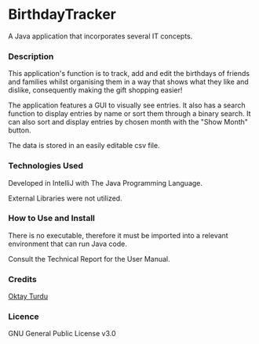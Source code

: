 # BirthdayTracker
A Java application that incorporates several IT concepts.

### Description

This application's function is to track, add and edit the birthdays of friends and families whilst organising them in a way that shows what they like and dislike, 
consequently making the gift shopping easier!

The application features a GUI to visually see entries. It also has a search function to display entries by name or sort them
through a binary search. It can also sort and display entries by chosen month with the "Show Month" button.

The data is stored in an easily editable csv file.

### Technologies Used

Developed in IntelliJ with The Java Programming Language.

External Libraries were not utilized.

### How to Use and Install

There is no executable, therefore it must be imported into a relevant environment that
can run Java code.

Consult the Technical Report for the User Manual.

### Credits

<a href="https://www.linkedin.com/in/oktay-turdu/">Oktay Turdu</a>

### Licence

GNU General Public License v3.0
